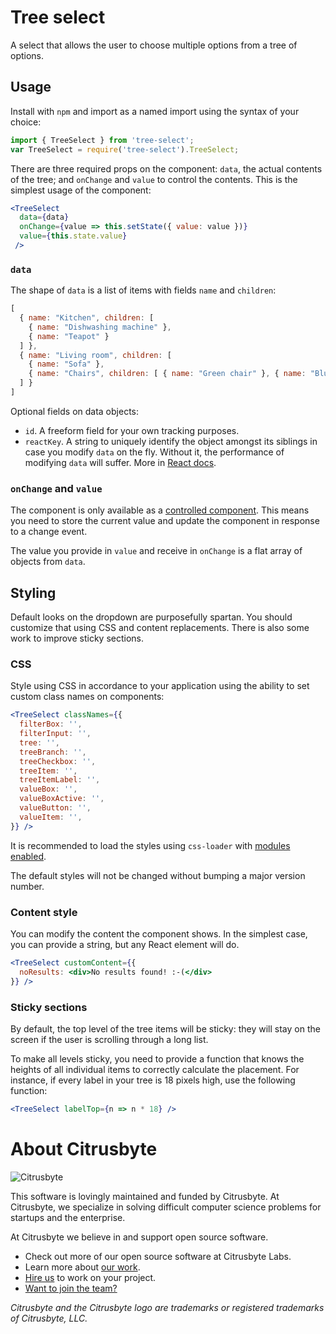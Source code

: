 # Tree select

A select that allows the user to choose multiple options from a tree of options.

## Usage

Install with `npm` and import as a named import using the syntax of your choice:

```js
import { TreeSelect } from 'tree-select';
var TreeSelect = require('tree-select').TreeSelect;
```

There are three required props on the component: `data`, the actual contents of the tree; and `onChange` and `value` to control the contents. This is the simplest usage of the component:

```jsx
<TreeSelect
  data={data}
  onChange={value => this.setState({ value: value })}
  value={this.state.value}
 />
```

### `data`

The shape of `data` is a list of items with fields `name` and `children`:

```js
[
  { name: "Kitchen", children: [
    { name: "Dishwashing machine" },
    { name: "Teapot" }
  ] },
  { name: "Living room", children: [
    { name: "Sofa" },
    { name: "Chairs", children: [ { name: "Green chair" }, { name: "Blue char" } ] }
  ] }
]
```

Optional fields on data objects:

- `id`. A freeform field for your own tracking purposes.
- `reactKey`. A string to uniquely identify the object amongst its siblings in case you modify `data` on the fly. Without it, the performance of modifying `data` will suffer. More in [React docs](https://facebook.github.io/react/docs/lists-and-keys.html).

### `onChange` and `value`

The component is only available as a [controlled component](https://facebook.github.io/react/docs/forms.html). This means you need to store the current value and update the component in response to a change event.

The value you provide in `value` and receive in `onChange` is a flat array of objects from `data`.

## Styling

Default looks on the dropdown are purposefully spartan. You should customize that using CSS and content replacements. There is also some work to improve sticky sections.

### CSS

Style using CSS in accordance to your application using the ability to set custom class names on components:

```jsx
<TreeSelect classNames={{
  filterBox: '',
  filterInput: '',
  tree: '',
  treeBranch: '',
  treeCheckbox: '',
  treeItem: '',
  treeItemLabel: '',
  valueBox: '',
  valueBoxActive: '',
  valueButton: '',
  valueItem: '',
}} />
```

It is recommended to load the styles using `css-loader` with [modules enabled](https://github.com/webpack-contrib/css-loader/blob/fe4cf7aba6bf67d2403a8d44d0ea010e4c36ba90/README.md#modules).

The default styles will not be changed without bumping a major version number.

### Content style

You can modify the content the component shows. In the simplest case, you can provide a string, but any React element will do.

```jsx
<TreeSelect customContent={{
  noResults: <div>No results found! :-(</div>
}} />
```

### Sticky sections

By default, the top level of the tree items will be sticky: they will stay on the screen if the user is scrolling through a long list.

To make all levels sticky, you need to provide a function that knows the heights of all individual items to correctly calculate the placement. For instance, if every label in your tree is 18 pixels high, use the following function:

```jsx
<TreeSelect labelTop={n => n * 18} />
```

# About Citrusbyte

![Citrusbyte](http://i.imgur.com/W6eISI3.png)

This software is lovingly maintained and funded by Citrusbyte.
At Citrusbyte, we specialize in solving difficult computer science problems for startups and the enterprise.

At Citrusbyte we believe in and support open source software.
* Check out more of our open source software at Citrusbyte Labs.
* Learn more about [our work](https://citrusbyte.com/portfolio).
* [Hire us](https://citrusbyte.com/contact) to work on your project.
* [Want to join the team?](http://careers.citrusbyte.com)

*Citrusbyte and the Citrusbyte logo are trademarks or registered trademarks of Citrusbyte, LLC.*

